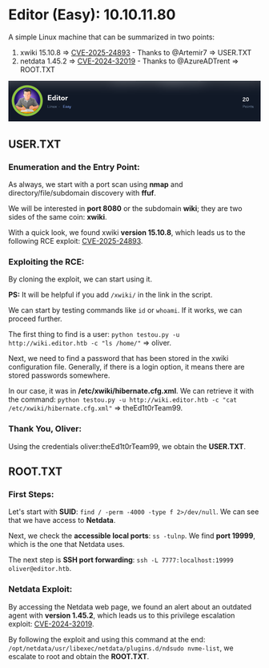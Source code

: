 # Editor (Easy): 10.10.11.80
A simple Linux machine that can be summarized in two points:
1. xwiki 15.10.8 => [CVE-2025-24893](https://github.com/Artemir7/CVE-2025-24893-EXP) - Thanks to @Artemir7 => USER.TXT
2. netdata 1.45.2 => [CVE-2024-32019](https://github.com/AzureADTrent/CVE-2024-32019-POC) - Thanks to @AzureADTrent => ROOT.TXT


![Icon](Images/editoricon.png)


## USER.TXT
### Enumeration and the Entry Point:
As always, we start with a port scan using **nmap** and directory/file/subdomain discovery with **ffuf**.

We will be interested in **port 8080** or the subdomain **wiki**; they are two sides of the same coin: **xwiki**.

With a quick look, we found xwiki **version 15.10.8**, which leads us to the following RCE exploit: [CVE-2025-24893](https://github.com/Artemir7/CVE-2025-24893-EXP).

### Exploiting the RCE:
By cloning the exploit, we can start using it.

**PS:** It will be helpful if you add `/xwiki/` in the link in the script.

We can start by testing commands like `id` or `whoami`. If it works, we can proceed further.

The first thing to find is a user: `python testou.py -u http://wiki.editor.htb -c "ls /home/"` => oliver.

Next, we need to find a password that has been stored in the xwiki configuration file. Generally, if there is a login option, it means there are stored passwords somewhere.

In our case, it was in **/etc/xwiki/hibernate.cfg.xml**. We can retrieve it with the command: `python testou.py -u http://wiki.editor.htb -c "cat /etc/xwiki/hibernate.cfg.xml"` => theEd1t0rTeam99.

### Thank You, Oliver:
Using the credentials oliver:theEd1t0rTeam99, we obtain the **USER.TXT**.

## ROOT.TXT
### First Steps:
Let's start with **SUID**: `find / -perm -4000 -type f 2>/dev/null`. We can see that we have access to **Netdata**.

Next, we check the **accessible local ports**: `ss -tulnp`. We find **port 19999**, which is the one that Netdata uses.

The next step is **SSH port forwarding**: `ssh -L 7777:localhost:19999 oliver@editor.htb`.

### Netdata Exploit:
By accessing the Netdata web page, we found an alert about an outdated agent with **version 1.45.2**, which leads us to this privilege escalation exploit: [CVE-2024-32019](https://github.com/AzureADTrent/CVE-2024-32019-POC).

By following the exploit and using this command at the end: `/opt/netdata/usr/libexec/netdata/plugins.d/ndsudo nvme-list`, we escalate to root and obtain the **ROOT.TXT**.
